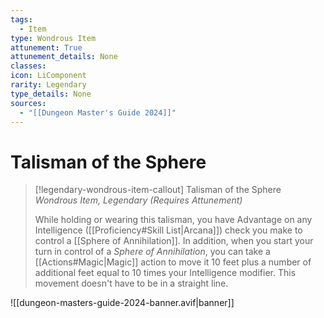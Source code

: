 ```yaml
---
tags:
  - Item
type: Wondrous Item
attunement: True
attunement_details: None
classes:
icon: LiComponent
rarity: Legendary
type_details: None
sources: 
  - "[[Dungeon Master's Guide 2024]]"
---
```

# Talisman of the Sphere
>[!legendary-wondrous-item-callout] Talisman of the Sphere
>_Wondrous Item, Legendary (Requires Attunement)_
>
>While holding or wearing this talisman, you have Advantage on any Intelligence ([[Proficiency#Skill List\|Arcana]]) check you make to control a [[Sphere of Annihilation]]. In addition, when you start your turn in control of a _Sphere of Annihilation_, you can take a [[Actions#Magic\|Magic]] action to move it 10 feet plus a number of additional feet equal to 10 times your Intelligence modifier. This movement doesn't have to be in a straight line.
>


![[dungeon-masters-guide-2024-banner.avif|banner]]